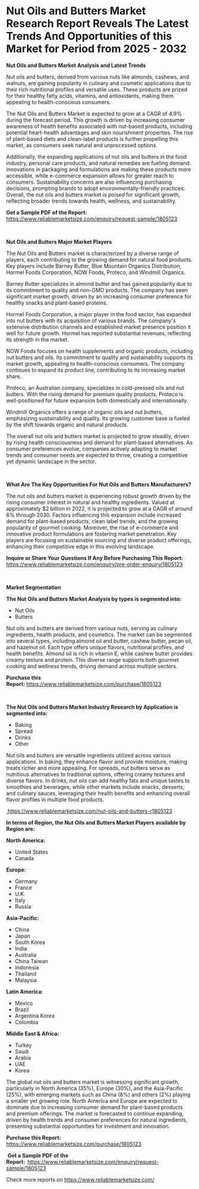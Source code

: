 <p><h1>Nut Oils and Butters Market Research Report Reveals The Latest Trends And Opportunities of this Market for Period from 2025 - 2032</h1></p><p><strong>Nut Oils and Butters Market Analysis and Latest Trends</strong></p>
<p><p>Nut oils and butters, derived from various nuts like almonds, cashews, and walnuts, are gaining popularity in culinary and cosmetic applications due to their rich nutritional profiles and versatile uses. These products are prized for their healthy fatty acids, vitamins, and antioxidants, making them appealing to health-conscious consumers.</p><p>The Nut Oils and Butters Market is expected to grow at a CAGR of 4.9% during the forecast period. This growth is driven by increasing consumer awareness of health benefits associated with nut-based products, including potential heart-health advantages and skin nourishment properties. The rise of plant-based diets and clean-label products is further propelling this market, as consumers seek natural and unprocessed options.</p><p>Additionally, the expanding applications of nut oils and butters in the food industry, personal care products, and natural remedies are fueling demand. Innovations in packaging and formulations are making these products more accessible, while e-commerce expansion allows for greater reach to consumers. Sustainability concerns are also influencing purchasing decisions, prompting brands to adopt environmentally-friendly practices. Overall, the nut oils and butters market is poised for significant growth, reflecting broader trends towards health, wellness, and sustainability.</p></p>
<p><strong>Get a Sample PDF of the Report:&nbsp;</strong> <a href="https://www.reliablemarketsize.com/enquiry/request-sample/1805123?utm_campaign=2488&utm_medium=2&utm_source=Github&utm_content=ia&utm_term=14022025&utm_id=nut-oils-and-butters">https://www.reliablemarketsize.com/enquiry/request-sample/1805123</a></p>
<p>&nbsp;</p>
<p><strong>Nut Oils and Butters Major Market Players</strong></p>
<p><p>The Nut Oils and Butters market is characterized by a diverse range of players, each contributing to the growing demand for natural food products. Key players include Barney Butter, Blue Mountain Organics Distribution, Hormel Foods Corporation, NOW Foods, Proteco, and Windmill Organics. </p><p>Barney Butter specializes in almond butter and has gained popularity due to its commitment to quality and non-GMO products. The company has seen significant market growth, driven by an increasing consumer preference for healthy snacks and plant-based proteins. </p><p>Hormel Foods Corporation, a major player in the food sector, has expanded into nut butters with its acquisition of various brands. The company's extensive distribution channels and established market presence position it well for future growth. Hormel has reported substantial revenues, reflecting its strength in the market.</p><p>NOW Foods focuses on health supplements and organic products, including nut butters and oils. Its commitment to quality and sustainability supports its market growth, appealing to health-conscious consumers. The company continues to expand its product line, contributing to its increasing market share.</p><p>Proteco, an Australian company, specializes in cold-pressed oils and nut butters. With the rising demand for premium quality products, Proteco is well-positioned for future expansion both domestically and internationally.</p><p>Windmill Organics offers a range of organic oils and nut butters, emphasizing sustainability and quality. Its growing customer base is fueled by the shift towards organic and natural products.</p><p>The overall nut oils and butters market is projected to grow steadily, driven by rising health consciousness and demand for plant-based alternatives. As consumer preferences evolve, companies actively adapting to market trends and consumer needs are expected to thrive, creating a competitive yet dynamic landscape in the sector.</p></p>
<p>&nbsp;</p>
<p><strong>What Are The Key Opportunities For Nut Oils and Butters Manufacturers?</strong></p>
<p><p>The nut oils and butters market is experiencing robust growth driven by the rising consumer interest in natural and healthy ingredients. Valued at approximately $2 billion in 2022, it is projected to grow at a CAGR of around 6% through 2030. Factors influencing this expansion include increased demand for plant-based products, clean label trends, and the growing popularity of gourmet cooking. Moreover, the rise of e-commerce and innovative product formulations are fostering market penetration. Key players are focusing on sustainable sourcing and diverse product offerings, enhancing their competitive edge in this evolving landscape.</p></p>
<p><strong>Inquire or Share Your Questions If Any Before Purchasing This Report:</strong> <a href="https://www.reliablemarketsize.com/enquiry/pre-order-enquiry/1805123?utm_campaign=2488&utm_medium=2&utm_source=Github&utm_content=ia&utm_term=14022025&utm_id=nut-oils-and-butters">https://www.reliablemarketsize.com/enquiry/pre-order-enquiry/1805123</a></p>
<p>&nbsp;</p>
<p><strong>Market Segmentation</strong></p>
<p><strong>The Nut Oils and Butters Market Analysis by types is segmented into:</strong></p>
<p><ul><li>Nut Oils</li><li>Butters</li></ul></p>
<p><p>Nut oils and butters are derived from various nuts, serving as culinary ingredients, health products, and cosmetics. The market can be segmented into several types, including almond oil and butter, cashew butter, pecan oil, and hazelnut oil. Each type offers unique flavors, nutritional profiles, and health benefits. Almond oil is rich in vitamin E, while cashew butter provides creamy texture and protein. This diverse range supports both gourmet cooking and wellness trends, driving demand across multiple sectors.</p></p>
<p><strong>Purchase this Report:&nbsp;</strong><a href="https://www.reliablemarketsize.com/purchase/1805123?utm_campaign=2488&utm_medium=2&utm_source=Github&utm_content=ia&utm_term=14022025&utm_id=nut-oils-and-butters">https://www.reliablemarketsize.com/purchase/1805123</a></p>
<p>&nbsp;</p>
<p><strong>The Nut Oils and Butters Market Industry Research by Application is segmented into:</strong></p>
<p><ul><li>Baking</li><li>Spread</li><li>Drinks</li><li>Other</li></ul></p>
<p><p>Nut oils and butters are versatile ingredients utilized across various applications. In baking, they enhance flavor and provide moisture, making treats richer and more appealing. For spreads, nut butters serve as nutritious alternatives to traditional options, offering creamy textures and diverse flavors. In drinks, nut oils can add healthy fats and unique tastes to smoothies and beverages, while other markets include snacks, desserts, and culinary sauces, leveraging their health benefits and enhancing overall flavor profiles in multiple food products.</p></p>
<p><a href="https://www.reliablemarketsize.com/nut-oils-and-butters-r1805123?utm_campaign=2488&utm_medium=2&utm_source=Github&utm_content=ia&utm_term=14022025&utm_id=nut-oils-and-butters">&nbsp;https://www.reliablemarketsize.com/nut-oils-and-butters-r1805123</a></p>
<p><strong>In terms of Region, the Nut Oils and Butters Market Players available by Region are:</strong></p>
<p>
    <p> <strong> North America: </strong>
        <ul>
            <li>United States</li>
            <li>Canada</li>
        </ul>
        </p> 
    <p> <strong> Europe: </strong>
        <ul>
            <li>Germany</li>
            <li>France</li>
            <li>U.K.</li>
            <li>Italy</li>
            <li>Russia</li>
        </ul>
        </p> 
    <p> <strong> Asia-Pacific: </strong>
        <ul>
            <li>China</li>
            <li>Japan</li>
            <li>South Korea</li>
            <li>India</li>
            <li>Australia</li>
            <li>China Taiwan</li>
            <li>Indonesia</li>
            <li>Thailand</li>
            <li>Malaysia</li>
        </ul>
        </p> 
    <p> <strong> Latin America: </strong>
        <ul>
            <li>Mexico</li>
            <li>Brazil</li>
            <li>Argentina Korea</li>
            <li>Colombia</li>
        </ul>
        </p> 
    <p> <strong> Middle East & Africa: </strong>
        <ul>
            <li>Turkey</li>
            <li>Saudi</li>
            <li>Arabia</li>
            <li>UAE</li>
            <li>Korea</li>
        </ul>
    </p>
    </p>
<p><p>The global nut oils and butters market is witnessing significant growth, particularly in North America (35%), Europe (30%), and the Asia-Pacific (25%), with emerging markets such as China (8%) and others (2%) playing a smaller yet growing role. North America and Europe are expected to dominate due to increasing consumer demand for plant-based products and premium offerings. The market is forecasted to continue expanding, driven by health trends and consumer preferences for natural ingredients, presenting substantial opportunities for investment and innovation.</p></p>
<p><strong>Purchase this Report: </strong><a href="https://www.reliablemarketsize.com/purchase/1805123?utm_campaign=2488&utm_medium=2&utm_source=Github&utm_content=ia&utm_term=14022025&utm_id=nut-oils-and-butters">https://www.reliablemarketsize.com/purchase/1805123</a></p>
<p>&nbsp;<strong>Get a Sample PDF of the Report:&nbsp;&nbsp;</strong><a href="https://www.reliablemarketsize.com/enquiry/request-sample/1805123?utm_campaign=2488&utm_medium=2&utm_source=Github&utm_content=ia&utm_term=14022025&utm_id=nut-oils-and-butters">https://www.reliablemarketsize.com/enquiry/request-sample/1805123</a></p>
<p><strong></strong></p>
<p>Check more reports on <a href="https://www.reliablemarketsize.com/?utm_campaign=2488&utm_medium=2&utm_source=Github&utm_content=ia&utm_term=14022025&utm_id=nut-oils-and-butters">https://www.reliablemarketsize.com/</a></p>